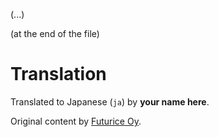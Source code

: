 
(...)

(at the end of the file)

Translation
===========

Translated to Japanese (`ja`) by **your name here**.

Original content by [Futurice Oy](http://www.futurice.com).

